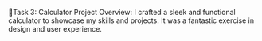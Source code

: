 🎯Task 3: Calculator
Project Overview: I crafted a sleek and functional calculator to showcase my skills and projects. It was a fantastic exercise in design and user experience.
